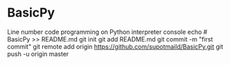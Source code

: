 # BasicPy
Line number code programming on Python interpreter console
echo # BasicPy >> README.md
git init
git add README.md
git commit -m "first commit"
git remote add origin https://github.com/supotmaild/BasicPy.git
git push -u origin master
